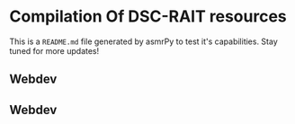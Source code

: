 



# Compilation Of DSC-RAIT resources


This is a ``README.md`` file generated by asmrPy to test it's capabilities. Stay tuned for more updates!
## Webdev

## Webdev
